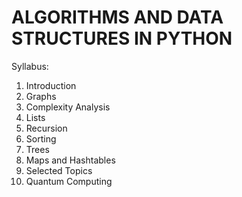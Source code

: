 # ALGORITHMS AND DATA STRUCTURES IN PYTHON

Syllabus:

1.  Introduction
2.  Graphs
3.  Complexity Analysis
4.  Lists
5.  Recursion
6.  Sorting
7.  Trees
8.  Maps and Hashtables
9.  Selected Topics
10. Quantum Computing

